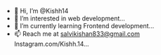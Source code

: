- 👋 Hi, I’m @Kishh14
- 👀 I’m interested in web development...
- 🌱 I’m currently learning Frontend development...
- 📫 Reach me at salvikishan833@gmail.com <br> 
                 Instagram.com/Kishh.14...

<!---
Kishh14/Kishh14 is a ✨ special ✨ repository because its `README.md` (this file) appears on your GitHub profile.
You can click the Preview link to take a look at your changes.
--->
